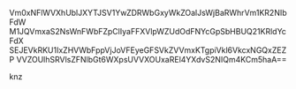 Vm0xNFlWVXhUblJXYTJSV1YwZDRWbGxyWkZOalJsWjBaRWhrVm1KR2NIbFdW
M1JQVmxaS2NsWnFWbFZpClIyaFFXVlpWZUdOdFNYcGpSbHBUQ21KRldYcFdX
SEJEVkRKU1IxZHVWbFppVjJoVFEyeGFSVkZVVmxKTgpiVkl6VkcxNGQxZEZP
VVZOUlhSRVlsZFNlbGt6WXpsUVVXOUxaREl4YXdvS2NIQm4KCm5haA==

knz